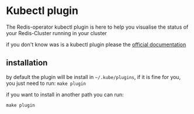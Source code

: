 # Kubectl plugin

The Redis-operator kubectl plugin is here to help you visualise the status of your Redis-Cluster running in your cluster

if you don't know was is a kubectl plugin please the [official documentation](https://kubernetes.io/docs/tasks/extend-kubectl/kubectl-plugins/)

## installation

by default the plugin will be install in ```~/.kube/plugins```, if it is fine for you, you just need to run: ```make plugin```

if you want to install in another path you can run:

```shell
make plugin
```